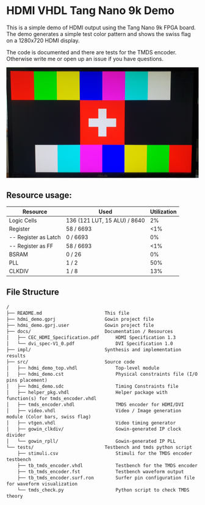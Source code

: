 # HDMI VHDL Tang Nano 9k Demo

This is a simple demo of HDMI output using the Tang Nano 9k FPGA board.
The demo generates a simple test color pattern and shows the swiss flag on a 1280x720 HDMI display.

The code is documented and there are tests for the TMDS encoder. Otherwise write me or open up an issue if you have questions.

![HDMI Demo image](hdmi_demo.jpg)

## Resource usage:

| Resource | Used | Utilization |
|----------|------|-------------|
| Logic Cells | 136 (121 LUT, 15 ALU) / 8640 | 2% |
| Register | 58 / 6693 | <1% |
| -- Register as Latch | 0 / 6693 | 0% |
| -- Register as FF | 58 / 6693 | <1% |
| BSRAM | 0 / 26 | 0% |
| PLL | 1 / 2 | 50% |
| CLKDIV | 1 / 8 | 13% |

## File Structure

```
/
├── README.md						This file
├── hdmi_demo.gprj					Gowin project file
├── hdmi_demo.gprj.user				Gowin project file
├── docs/							Documentation / Resources
│   ├── CEC_HDMI_Specification.pdf		HDMI Specification 1.3
│   └── dvi_spec-V1_0.pdf				DVI Specification 1.0
├── impl/							Synthesis and implementation results
├── src/							Source code
│   ├── hdmi_demo_top.vhdl				Top-level module
│   ├── hdmi_demo.cst					Physical constraints file (I/O pins placement)
│   ├── hdmi_demo.sdc					Timing Constraints file
│   ├── helper_pkg.vhdl					Helper package with function(s) for tmds_encoder.vhdl
│   ├── tmds_encoder.vhdl				TMDS encoder for HDMI/DVI
│   ├── video.vhdl						Video / Image generation module (Color bars, swiss flag)
│   ├── vtgen.vhdl						Video timing generator
│   ├── gowin_clkdiv/					Gowin-generated IP clock divider
│   └── gowin_rpll/						Gowin-generated IP PLL
└── tests/							Testbench and tmds python script
    ├── stimuli.csv						Stimuli for the TMDS encoder testbench
    ├── tb_tmds_encoder.vhdl			Testbench for the TMDS encoder
    ├── tb_tmds_encoder.fst				Testbench waveform output
    ├── tb_tmds_encoder.surf.ron		Surfer pin configuration file for waveform visualization
    └── tmds_check.py					Python script to check TMDS theory
```